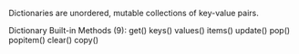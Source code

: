 Dictionaries are unordered, mutable collections of key-value pairs.

Dictionary Built-in Methods (9):
get()
keys()
values()
items()
update()
pop()
popitem()
clear()
copy()